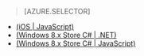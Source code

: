 <!-- deleted by customization
> [AZURE.SELECTOR-LIST (Platform | Backend)]
- [(iOS | JavaScript)](../articles/mobile-services-javascript-backend-ios-push-notifications-app-users.md)
- [(Windows 8.x Store C# | .NET)](../articles/mobile-services-dotnet-backend-windows-store-dotnet-push-notifications-app-users.md)
- [(Windows 8.x Store C# | JavaScript)](../articles/mobile-services-javascript-backend-windows-store-dotnet-push-notifications-app-users.md)
-->
<!-- keep by customization: begin -->
> [AZURE.SELECTOR]
- [(iOS | JavaScript)](/documentation/articles/mobile-services-javascript-backend-ios-push-notifications-app-users/)
- [(Windows 8.x Store C# | .NET)](/documentation/articles/mobile-services-dotnet-backend-windows-store-dotnet-push-notifications-app-users/)
- [(Windows 8.x Store C# | JavaScript)](/documentation/articles/mobile-services-javascript-backend-windows-store-dotnet-push-notifications-app-users/)

<!-- keep by customization: end -->